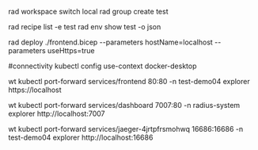 rad workspace switch local
rad group create test

rad recipe list -e test
rad env show test -o json

rad deploy ./frontend.bicep --parameters hostName=localhost --parameters useHttps=true

#connectivity
kubectl config use-context docker-desktop

wt kubectl port-forward services/frontend 80:80 -n test-demo04
explorer https://localhost

wt kubectl port-forward services/dashboard 7007:80 -n radius-system
explorer http://localhost:7007

wt kubectl port-forward services/jaeger-4jrtpfrsmohwq 16686:16686 -n test-demo04
explorer http://localhost:16686

